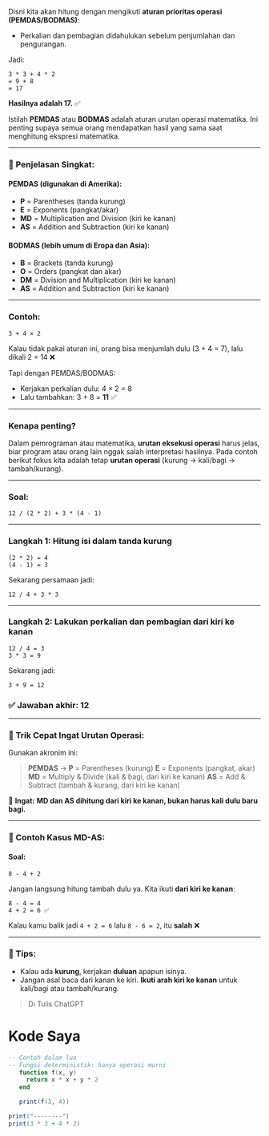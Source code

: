 Disni kita akan hitung dengan mengikuti **aturan prioritas operasi (PEMDAS/BODMAS)**:

- Perkalian dan pembagian didahulukan sebelum penjumlahan dan pengurangan.

Jadi:

```
3 * 3 + 4 * 2
= 9 + 8
= 17
```

**Hasilnya adalah 17.** ✅

Istilah **PEMDAS** atau **BODMAS** adalah aturan urutan operasi matematika. Ini penting supaya semua orang mendapatkan hasil yang sama saat menghitung ekspresi matematika.

---

### 📐 Penjelasan Singkat:

#### **PEMDAS** (digunakan di Amerika):

- **P** = Parentheses (tanda kurung)
- **E** = Exponents (pangkat/akar)
- **MD** = Multiplication and Division (kiri ke kanan)
- **AS** = Addition and Subtraction (kiri ke kanan)

#### **BODMAS** (lebih umum di Eropa dan Asia):

- **B** = Brackets (tanda kurung)
- **O** = Orders (pangkat dan akar)
- **DM** = Division and Multiplication (kiri ke kanan)
- **AS** = Addition and Subtraction (kiri ke kanan)

---

### Contoh:

```text
3 + 4 × 2
```

Kalau tidak pakai aturan ini, orang bisa menjumlah dulu (3 + 4 = 7), lalu dikali 2 = 14 ❌

Tapi dengan PEMDAS/BODMAS:

- Kerjakan perkalian dulu: 4 × 2 = 8
- Lalu tambahkan: 3 + 8 = **11** ✅

---

### Kenapa penting?

Dalam pemrograman atau matematika, **urutan eksekusi operasi** harus jelas, biar program atau orang lain nggak salah interpretasi hasilnya. Pada contoh berikut fokus kita adalah tetap **urutan operasi** (kurung → kali/bagi → tambah/kurang).

---

### Soal:

```
12 / (2 * 2) + 3 * (4 - 1)
```

---

### Langkah 1: Hitung isi dalam tanda kurung

```
(2 * 2) = 4
(4 - 1) = 3
```

Sekarang persamaan jadi:

```
12 / 4 + 3 * 3
```

---

### Langkah 2: Lakukan perkalian dan pembagian dari kiri ke kanan

```
12 / 4 = 3
3 * 3 = 9
```

Sekarang jadi:

```
3 + 9 = 12
```

### ✅ Jawaban akhir: **12**

---

### 🚦 Trik Cepat Ingat Urutan Operasi:

Gunakan akronim ini:

> **PEMDAS** →
> **P** = Parentheses (kurung)
> **E** = Exponents (pangkat, akar)
> **MD** = Multiply & Divide (kali & bagi, dari kiri ke kanan)
> **AS** = Add & Subtract (tambah & kurang, dari kiri ke kanan)

🧠 **Ingat:**
**MD dan AS dihitung dari kiri ke kanan, bukan harus kali dulu baru bagi.**

---

### 🎯 Contoh Kasus MD-AS:

#### Soal:

```
8 - 4 + 2
```

Jangan langsung hitung tambah dulu ya. Kita ikuti **dari kiri ke kanan**:

```
8 - 4 = 4
4 + 2 = 6 ✅
```

Kalau kamu balik jadi `4 + 2 = 6` lalu `8 - 6 = 2`, itu **salah** ❌

---

### 📌 Tips:

- Kalau ada **kurung**, kerjakan **duluan** apapun isinya.
- Jangan asal baca dari kanan ke kiri. **Ikuti arah kiri ke kanan** untuk kali/bagi atau tambah/kurang.

> Di Tulis ChatGPT

# Kode Saya

```lua
-- Contoh dalam lua
-- Fungsi deterministik: hanya operasi murni
   function f(x, y)
     return x * x + y * 2
   end

   print(f(3, 4))

print("--------")
print(3 * 3 + 4 * 2)
```
